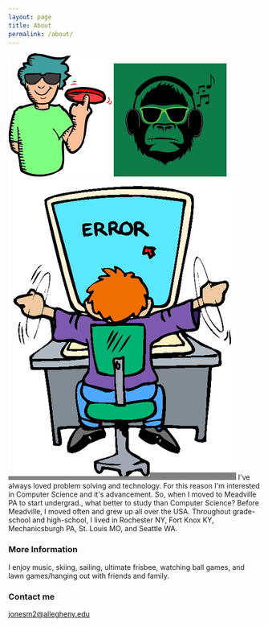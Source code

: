 ```yaml
---
layout: page
title: About
permalink: /about/
---
```

![](UltimateBro.png)
![](music.png)
![](Error.png)
I've always loved problem solving and technology. For this reason I'm interested in Computer Science and it's advancement. So, when I moved to Meadville PA to start undergrad., what better to study than Computer Science? Before Meadville, I moved often and grew up all over the USA. Throughout grade-school and high-school, I lived in Rochester NY, Fort Knox KY, Mechanicsburgh PA, St. Louis MO, and Seattle WA.

### More Information

I enjoy music, skiing, sailing, ultimate frisbee, watching ball games, and lawn games/hanging out with friends and family.

### Contact me

[jonesm2@allegheny.edu](mailto:jonesm2@allegheny.edu)
